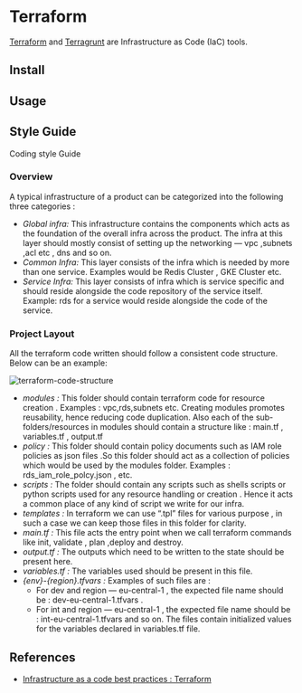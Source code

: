 # Terraform

[Terraform](https://www.terraform.io) and [Terragrunt](https://terragrunt.gruntwork.io) are Infrastructure as Code (IaC) tools.

## Install

## Usage

## Style Guide  

Coding style Guide

### Overview

A typical infrastructure of a product can be categorized into the following three categories :

* _Global infra:_ This infrastructure contains the components which acts as the foundation of the overall infra across the product. The infra at this layer should mostly consist of setting up the networking — vpc ,subnets ,acl etc , dns and so on.
* _Common Infra:_ This layer consists of the infra which is needed by more than one service. Examples would be Redis Cluster , GKE Cluster etc.
* _Service Infra:_ This layer consists of infra which is service specific and should reside alongside the code repository of the service itself. Example: rds for a service would reside alongside the code of the service.

### Project Layout

All the terraform code written should follow a consistent code structure. Below can be an example:

![terraform-code-structure](../images/terraform-code-structure.png)

* _modules :_ This folder should contain terraform code for resource creation . Examples : vpc,rds,subnets etc. Creating modules promotes reusability, hence reducing code duplication. Also each of the sub-folders/resources in modules should contain a structure like : main.tf , variables.tf , output.tf
* _policy :_ This folder should contain policy documents such as IAM role policies as json files .So this folder should act as a collection of policies which would be used by the modules folder. Examples : rds_iam_role_polcy.json , etc.
* _scripts :_ The folder should contain any scripts such as shells scripts or python scripts used for any resource handling or creation . Hence it acts a common place of any kind of script we write for our infra.
* _templates :_ In terraform we can use “.tpl” files for various purpose , in such a case we can keep those files in this folder for clarity.
* _main.tf :_ This file acts the entry point when we call terraform commands like init, validate , plan ,deploy and destroy.
* _output.tf :_ The outputs which need to be written to the state should be present here.
* _variables.tf :_ The variables used should be present in this file.
* _{env}-{region}.tfvars :_ Examples of such files are :
  * For dev and region — eu-central-1 , the expected file name should be : dev-eu-central-1.tfvars .
  * For int and region — eu-central-1 , the expected file name should be : int-eu-central-1.tfvars and so on.
      The files contain initialized values for the variables declared in variables.tf file.

## References

* [Infrastructure as a code best practices : Terraform](https://medium.com/@ranjana-jha/infrastructure-as-a-code-best-practices-terraform-d7ae4291d621)
